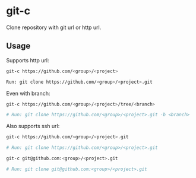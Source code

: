 # git-c

Clone repository with git url or http url.

## Usage

Supports http url: 

```sh
git-c https://github.com/<group>/<project>

Run: git clone https://github.com/<group>/<project>.git
```

Even with branch:

```sh
git-c https://github.com/<group>/<project>/tree/<branch>

# Run: git clone https://github.com/<group>/<project>.git -b <branch>
```

Also supports ssh url:
```sh
git-c https://github.com/<group>/<project>.git

# Run: git clone https://github.com/<group>/<project>.git

git-c git@github.com:<group>/<project>.git

# Run: git clone git@github.com:<group>/<project>.git
```
